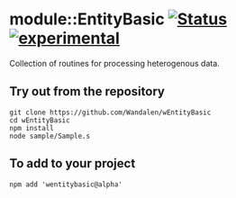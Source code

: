 
# module::EntityBasic [![Status](https://github.com/Wandalen/wEntityBasic/workflows/publish/badge.svg)](https://github.com/Wandalen/wEntityBasic/actions?query=workflow%3Apublish) [![experimental](https://img.shields.io/badge/stability-experimental-orange.svg)](https://github.com/emersion/stability-badges#experimental)

Collection of routines for processing heterogenous data.

## Try out from the repository
```
git clone https://github.com/Wandalen/wEntityBasic
cd wEntityBasic
npm install
node sample/Sample.s
```

## To add to your project
```
npm add 'wentitybasic@alpha'
```

